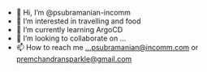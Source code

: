 - 👋 Hi, I’m @psubramanian-incomm
- 👀 I’m interested in travelling and food
- 🌱 I’m currently learning ArgoCD
- 💞️ I’m looking to collaborate on ...
- 📫 How to reach me ...psubramanian@incomm.com or premchandransparkle@gmail.com

<!---
psubramanian-incomm/psubramanian-incomm is a ✨ special ✨ repository because its `README.md` (this file) appears on your GitHub profile.
You can click the Preview link to take a look at your changes.
--->
